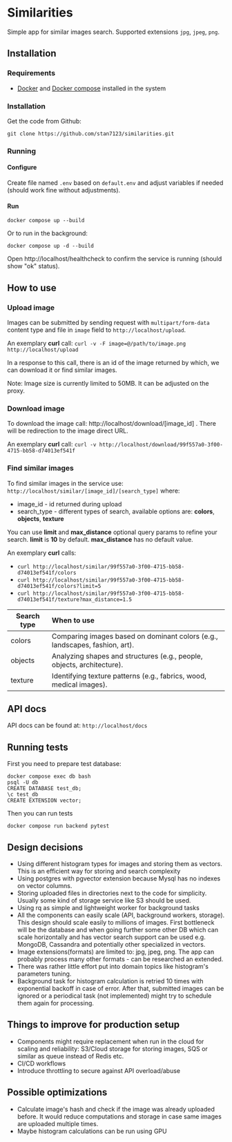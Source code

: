 # Similarities
Simple app for similar images search.
Supported extensions `jpg`, `jpeg`, `png`.

## Installation

### Requirements
- [Docker](https://docs.docker.com/engine/install/) and [Docker compose](https://docs.docker.com/compose/install/) installed in the system

### Installation

Get the code from Github:
```
git clone https://github.com/stan7123/similarities.git
```

### Running

#### Configure
Create file named `.env` based on `default.env` and adjust variables if needed (should work fine without adjustments).

#### Run
```
docker compose up --build
```
Or to run in the background:
```
docker compose up -d --build
```

Open http://localhost/healthcheck to confirm the service is running (should show "ok" status). 

## How to use

### Upload image

Images can be submitted by sending request with `multipart/form-data` content type and file in `image` field to `http://localhost/upload`.

An exemplary **curl** call: `curl -v -F image=@/path/to/image.png http://localhost/upload`

In a response to this call, there is an id of the image returned by which, we can download it or find similar images.

Note: Image size is currently limited to 50MB. It can be adjusted on the proxy.

### Download image

To download the image call: http://localhost/download/[image_id] . There will be redirection to the image direct URL.

An exemplary **curl** call: `curl -v http://localhost/download/99f557a0-3f00-4715-bb58-d74013ef541f`

### Find similar images

To find similar images in the service use: `http://localhost/similar/[image_id]/[search_type]` where:

- image_id - id returned during upload
- search_type - different types of search, available options are: **colors**, **objects**, **texture**

You can use **limit** and **max_distance** optional query params to refine your search. **limit** is **10** by default. **max_distance** has no default value. 

An exemplary **curl** calls: 
- `curl http://localhost/similar/99f557a0-3f00-4715-bb58-d74013ef541f/colors`
- `curl http://localhost/similar/99f557a0-3f00-4715-bb58-d74013ef541f/colors?limit=5`
- `curl http://localhost/similar/99f557a0-3f00-4715-bb58-d74013ef541f/texture?max_distance=1.5`


| Search type   | When to use          |
|----------|:------------|
| colors | Comparing images based on dominant colors (e.g., landscapes, fashion, art).  |
| objects | Analyzing shapes and structures (e.g., people, objects, architecture).      |
| texture | Identifying texture patterns (e.g., fabrics, wood, medical images). |

## API docs

API docs can be found at: `http://localhost/docs`


## Running tests

First you need to prepare test database:
```
docker compose exec db bash
psql -U db
CREATE DATABASE test_db;
\c test_db
CREATE EXTENSION vector;
```

Then you can run tests

```
docker compose run backend pytest
```


## Design decisions
- Using different histogram types for images and storing them as vectors. This is an efficient way for storing and search complexity
- Using postgres with pgvector extension because Mysql has no indexes on vector columns.
- Storing uploaded files in directories next to the code for simplicity. Usually some kind of storage service like S3 should be used.
- Using rq as simple and lightweight worker for background tasks
- All the components can easily scale (API, background workers, storage). This design should scale easily to millions of images. First bottleneck will be the database and when going further some other DB which can scale horizontally and has vector search support can be used e.g. MongoDB, Cassandra and potentially other specialized in vectors.   
- Image extensions(formats) are limited to: jpg, jpeg, png. The app can probably process many other formats - can be researched an extended.
- There was rather little effort put into domain topics like histogram's parameters tuning. 
- Background task for histogram calculation is retried 10 times with exponential backoff in case of error. After that, submitted images can be ignored or a periodical task (not implemented) might try to schedule them again for processing.  

## Things to improve for production setup
- Components might require replacement when run in the cloud for scaling and reliability: S3/Cloud storage for storing images, SQS or similar as queue instead of Redis etc.
- CI/CD workflows
- Introduce throttling to secure against API overload/abuse

## Possible optimizations
- Calculate image's hash and check if the image was already uploaded before. It would reduce computations and storage in case same images are uploaded multiple times.
- Maybe histogram calculations can be run using GPU
